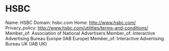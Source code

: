 
# HSBC

Name: HSBC
Domain: hsbc.com
Home: http://www.hsbc.com/
Privacy_policy: http://www.hsbc.com/utilities/terms-and-conditions/
Member_of: Association of National Advertisers
Member_of: Interactive Advertising Bureau Europe (IAB Europe)
Member_of: Interactive Advertising Bureau UK (IAB UK)
